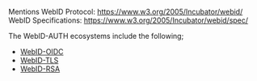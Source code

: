 Mentions WebID Protocol: https://www.w3.org/2005/Incubator/webid/
WebID Specifications: https://www.w3.org/2005/Incubator/webid/spec/

The WebID-AUTH ecosystems include the following;
- [WebID-OIDC](Semantic%20Web/SemWeb-AUTH/WebID-OIDC.md)
- [WebID-TLS](Semantic%20Web/SemWeb-AUTH/WebID-TLS.md)
- [WebID-RSA](Semantic%20Web/SemWeb-AUTH/WebID-RSA.md)
